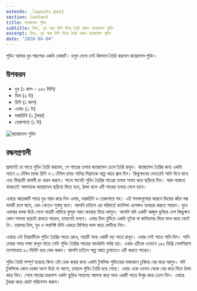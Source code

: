 ```yaml
---
extends: _layouts.post
section: content
title: ক্যারামেল পুডিং
subtitle: ডিম, দুধ আর চিনি দিয়ে তৈরি করুন ক্যারামেল পুডিং
excerpt: ডিম, দুধ আর চিনি দিয়ে তৈরি করুন ক্যারামেল পুডিং
date: "2020-04-04"
---
```


পুডিং আমার খুব পছন্দের একটা ডেজার্ট। চলুন দেখে নেই কিভাবে তৈরি করবেন ক্যারামেল পুডিং।

## উপকরন

- দুধ (১ কাপ - ২৫০ মিলি)
- ডিম (২ টা)
- চিনি (১ কাপ)
- এলাচ (২ টা)
- দারুচিনি (২ টুকরা)
- তেজপাতা (১ টা)

![ক্যারামেল পুডিং](/assets/images/recipes/caramel-pudding.jpg)

## রন্ধনপ্রণালী

প্রথমেই যে পাত্রে পুডিং তৈরি করবেন, সে পাত্রের তলায় ক্যারামেল ঢেলে তৈরি রাখুন। ক্যারামেল তৈরির জন্য একটা
প্যানে ৩ টেবিল চামচ চিনি ও ১ টেবিল চামচ পানির মিশ্রনকে অল্প আচে জ্বাল দিন। কিছুক্ষনের ভেতরেই পানি উবে
যাবে এবং মিশ্রনটি বাদামী রং ধারন করবে। সাথে সাথেই পুডিং তৈরির পাত্রের তলায় সমান করে ছড়িয়ে দিন। গরম
থাকতে থাকতেই আপনাকে ক্যারামেল ছড়িয়ে দিতে হবে, ঠান্ডা হলে এটি পাত্রের তলায় লেগে যাবে।

এবারে আরেকটি পাত্রে দুধ গরম করে নিন এলাচ, দারুচিনি ও তেজপাতা সহ। এই মসলাগুলোর কারনে ডিমের কাঁচা
গন্ধ ভাবটি চলে যাবে, এবং খেতেও সুস্বাদু হবে। আপনি চাইলে এর পরিবর্তে ভ্যানিলা এসেন্সও ব্যবহার করতে পারেন।
দুধে একবার বলক উঠে গেলে পাত্রটি নামিয়ে কুসুম গরম অবস্থায় নিয়ে আসুন। আপনি যদি একটি আঙ্গুল ডুবিয়ে বেশ
কিছুক্ষন কোন সমস্যা ছাড়াই রাখতে পারেন, তাহলেই চলবে। এবার ডিম দুটিতে একটা হুইস্ক বা কাটাচামচ দিয়ে ভাল
করে ফেটে নি। তারপর ডিম, দুধ ও অবশিষ্ট চিনি একত্রে মিশিয়ে ভাল করে ফেটিয়ে নিন।

এবারে এই মিশ্রনটিকে পুডিং তৈরির পাত্রে রেখে, পাত্রটি অন্য একটি বড় পাত্রে রাখুন। এবার সেই পাত্রে পানি দিন।
পানি দেয়ার সময় লক্ষ্য রাখুন যাতে সেটা পুডিং তৈরির পাত্রের অর্ধেকটা পর্যন্ত হয়। এবার এটিকে ওভেনে ১৫০ ডিগ্রি
সেলসিয়াস তাপমাত্রায় ৫০ মিনিট ধরে বেক করুন। আপনি চাইলে অল্প আচে চুলাতেও এটি করতে পারেন।

পুডিং তৈরি সম্পূর্ণ হয়েছে কিনা এটা চেক করার জন্য একটা টুথপিক পুডিংয়ের মাঝখানে ঢুকিয়ে বের করে আনুন। যদি
টুথপিকে কোন ভেজা অংশ উঠে না আসে, তাহলে পুডিং তৈরি হয়ে গেছে। এবার একে ওভেন থেকে বের করে নিয়ে ঠান্ডা
করে নিন। শেষে পাত্রের চারপাশ একটা ছুড়ির সাহায্যে আলগা করে অন্য একটি পাত্রে উপুর করে ঢেলে নিন। এবারে
টুকরা করে কেটে পরিবেশন করুন।
